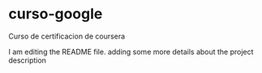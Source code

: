 # curso-google
Curso de certificacion de coursera

I am editing the README file. adding some more details about the project description
